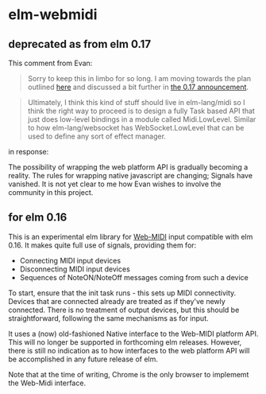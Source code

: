 elm-webmidi
===========

deprecated as from elm 0.17
---------------------------

This comment from Evan:

> Sorry to keep this in limbo for so long. I am moving towards the plan outlined [here](https://groups.google.com/forum/#!searchin/elm-dev/native/elm-dev/1JW6wknkDIo/H9ZnS71BCAAJ) and discussed a bit further in [the 0.17 announcement](http://elm-lang.org/blog/farewell-to-frp#what-is-next-).

> Ultimately, I think this kind of stuff should live in elm-lang/midi so I think the right way to proceed is to design a fully Task based API that just does low-level bindings in a module called Midi.LowLevel. Similar to how elm-lang/websocket has WebSocket.LowLevel that can be used to define any sort of effect manager.

in response:

The possibility of wrapping the web platform API is gradually becoming a reality. The rules for wrapping native javascript are changing; Signals have vanished.  It is not yet clear to me how Evan wishes to involve the community in this project.

for elm 0.16
------------

This is an experimental elm library for [Web-MIDI](http://www.w3.org/TR/webmidi/) input compatible with elm 0.16.  It makes quite full use of signals, providing them for:

*   Connecting MIDI input devices
*   Disconnecting MIDI input devices
*   Sequences of NoteON/NoteOff messages coming from such a device

To start, ensure that the init task runs - this sets up MIDI connectivity. Devices that are connected already are treated as if they've newly connected.  There is no treatment of output devices, but this should be straightforward, following the same mechanisms as for input. 

It uses a (now) old-fashioned Native interface to the Web-MIDI platform API.  This will no longer be supported in forthcoming elm releases.  However, there is still no indication as to how interfaces to the web platform API will be accomplished in any future release of elm.

Note that at the time of writing, Chrome is the only browser to implememt the Web-Midi interface.



 




